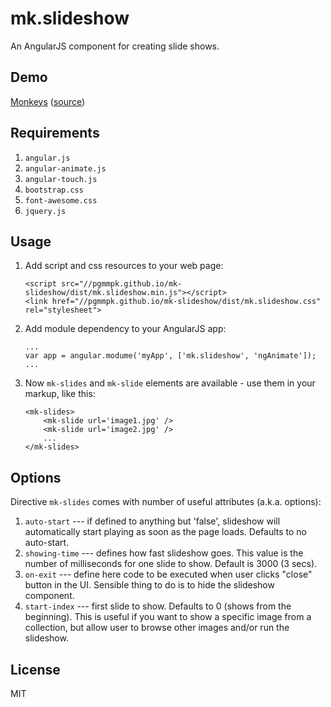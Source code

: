 # mk.slideshow

An AngularJS component for creating slide shows.

## Demo

[Monkeys](http://pgmmpk.github.io/mk-slideshow/dist/sample1.html)
([source](https://github.com/pgmmpk/mk-slideshow/blob/master/dist/sample1.html))

## Requirements

1. `angular.js`
2. `angular-animate.js`
2. `angular-touch.js`
3. `bootstrap.css`
4. `font-awesome.css`
5. `jquery.js`

## Usage

1. Add script and css resources to your web page:

	```
	<script src="//pgmmpk.github.io/mk-slideshow/dist/mk.slideshow.min.js"></script>
	<link href="//pgmmpk.github.io/mk-slideshow/dist/mk.slideshow.css" rel="stylesheet">
	```

2. Add module dependency to your AngularJS app:

	```
	...
	var app = angular.modume('myApp', ['mk.slideshow', 'ngAnimate']);
	...
	```

3. Now `mk-slides` and `mk-slide` elements are available - use them in your markup, like this:

	```
	<mk-slides>
		<mk-slide url='image1.jpg' />
		<mk-slide url='image2.jpg' />
		...
	</mk-slides>
	```

## Options

Directive `mk-slides` comes with number of useful attributes (a.k.a. options):

1. `auto-start`   --- if defined to anything but 'false', slideshow will automatically start playing as soon as the page loads. Defaults to no auto-start.
2. `showing-time` --- defines how fast slideshow goes. This value is the number of milliseconds for one slide to show. Default is 3000 (3 secs).
3. `on-exit`      --- define here code to be executed when user clicks "close" button in the UI. Sensible thing to do is to hide the slideshow component.
4. `start-index`  --- first slide to show. Defaults to 0 (shows from the beginning). This is useful if you want to show a specific image from a collection,
						but allow user to browse other images and/or run the slideshow.

## License
MIT
